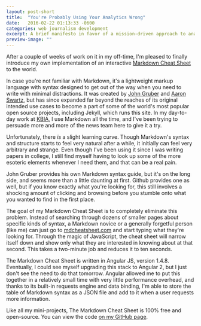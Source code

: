 ```yaml
---
layout: post-short
title:  "You're Probably Using Your Analytics Wrong"
date:   2016-02-22 01:13:33 -0600
categories: web journalism development
excerpt: A brief manifesto in favor of a mission-driven approach to analytics.
preview-image: ""
---
```

After a couple of weeks of work on it in my off-time, I'm pleased to finally introduce my own implementation of an interactive [Markdown Cheat Sheet](http://www.mdcheatsheet.com) to the world.

In case you're not familiar with Markdown, it's a lightweight markup language with syntax designed to get out of the way when you need to write with minimal distractions. It was created by [John Gruber](https://daringfireball.net/) and [Aaron Swartz](http://www.rememberaaronsw.com/memories/), but has since expanded far beyond the reaches of its original intended use cases to become a part of some of the world's most popular open source projects, including Jekyll, which runs this site. In my day-to-day work at [KBIA](http://www.kbia.org), I use Markdown all the time, and I've been trying to persuade more and more of the news team here to give it a try.

Unfortunately, there _is_ a slight learning curve. Though Markdown's syntax and structure starts to feel very natural after a while, it initially can feel very arbitrary and strange. Even though I've been using it since I was writing papers in college, I still find myself having to look up some of the more esoteric elements whenever I need them, and that can be a real pain.

John Gruber provides his own Markdown syntax guide, but it's on the long side, and seems more than a little daunting at first. Github provides one as well, but if you know exactly what you're looking for, this still involves a shocking amount of clicking and browsing before you stumble onto what you wanted to find in the first place.

The goal of my Markdown Cheat Sheet is to completely eliminate this problem. Instead of searching through dozens of smaller pages about specific kinds of syntax, a Markdown novice or a generally forgetful person (like me) can just go to [mdcheatsheet.com](http://www.mdcheatsheet.com) and start typing what they're looking for. Through the magic of JavaScript, the cheat sheet will narrow itself down and show only what they are interested in knowing about at that second. This takes a two-minute job and reduces it to ten seconds.

The Markdown Cheat Sheet is written in Angular JS, version 1.4.8. Eventually, I could see myself upgrading this stack to Angular 2, but I just don't see the need to do that tomorrow. Angular allowed me to put this together in a relatively small time with very little performance overhead, and thanks to its built-in requests engine and data binding, I'm able to store the table of Markdown syntax as a JSON file and add to it when a user requests more information. 

Like all my mini-projects, The Markdown Cheat Sheet is 100% free and open-source. You can view the code [on my GitHub page](http://www.github.com/NathanLawrence).